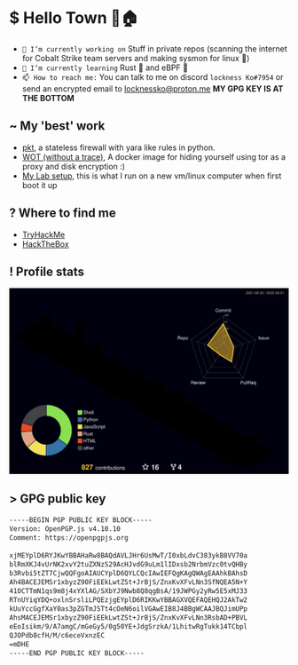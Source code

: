 # $ Hello Town 👋🏠

<!--
**lockness-Ko/lockness-Ko** is a ✨ _special_ ✨ repository because its `README.md` (this file) appears on your GitHub profile.

Here are some ideas to get you started:

- 🔭 I’m currently working on ...
- 🌱 I’m currently learning ...
- 👯 I’m looking to collaborate on ...
- 🤔 I’m looking for help with ...
- 💬 Ask me about ...
- 📫 How to reach me: ...
- 😄 Pronouns: ...
- ⚡ Fun fact: ...
-->

- `🔭 I’m currently working on` Stuff in private repos (scanning the internet for Cobalt Strike team servers and making sysmon for linux :eyes:)
- `🌱 I’m currently learning` Rust :crab: and eBPF :bee:
- `📫 How to reach me:` You can talk to me on discord `lockness Ko#7954` or send an encrypted email to [locknessko@proton.me](mailto:locknessko@proton.me) **MY GPG KEY IS AT THE BOTTOM**

## ~ My 'best' work
 - [pkt](https://github.com/coraltk/pkt), a stateless firewall with yara like rules in python.
 - [WOT (without a trace)](https://github.com/lockness-Ko/wot), A docker image for hiding yourself using tor as a proxy and disk encryption :)
 - [My Lab setup](https://github.com/lockness-Ko/my-lab), this is what I run on a new vm/linux computer when first boot it up

## ? Where to find me
 - [TryHackMe](https://tryhackme.com/p/fl0wb1t)
 - [HackTheBox](https://app.hackthebox.eu/users/335400)

## ! Profile stats

[![](https://raw.githubusercontent.com/lockness-Ko/lockness-Ko/main/profile-3d-contrib/profile-night-rainbow.svg)](https://github.com/yoshi389111/github-profile-3d-contrib)

## > GPG public key

```gpg
-----BEGIN PGP PUBLIC KEY BLOCK-----
Version: OpenPGP.js v4.10.10
Comment: https://openpgpjs.org

xjMEYplD6RYJKwYBBAHaRw8BAQdAVLJHr6UsMwT/I0xbLdvC383ykB8VV70a
blRmXKJ4vUrNK2xvY2tuZXNzS29AcHJvdG9uLm1lIDxsb2NrbmVzc0tvQHBy
b3Rvbi5tZT7CjwQQFgoAIAUCYplD6QYLCQcIAwIEFQgKAgQWAgEAAhkBAhsD
Ah4BACEJEMSr1xbyzZ90FiEEkLwtZSt+JrBjS/ZnxKvXFvLNn3SfNQEA5N+Y
41OCTTmN1qs9m8j4xYXlAG/SXbYJ9Nwb8Q8qgBsA/19JWPGy2yRw5E5xMJ33
RTnUYiqYDQ+oxlnSrsliLPQEzjgEYplD6RIKKwYBBAGXVQEFAQEHQJ2AkTw2
kUuYccGgfXaY0as3pZGTmJSTt4cOeN6oilVGAwEIB8J4BBgWCAAJBQJimUPp
AhsMACEJEMSr1xbyzZ90FiEEkLwtZSt+JrBjS/ZnxKvXFvLNn3RsbAD+PBVL
eEoIsikm/9/A7amgC/mGeGy5/0g50YE+JdgSrzkA/1LhitwRgTukk14TCbpl
QJOPdb8cfH/M/c6eceVxnzEC
=mDHE
-----END PGP PUBLIC KEY BLOCK-----
```
